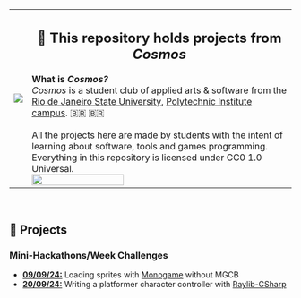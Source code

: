<table>
  <tr>
    <td>
      <div height="50%">
        <img src="https://github.com/user-attachments/assets/b2ddc223-dacd-423e-ad94-20e7ebeb4bcf">
      </div>
    </td>
    <td>
      <div height="50%" valign="top">
        <h2 align="center">🌌 This repository holds projects from <i>Cosmos</i></h2>
        <b>What is <i>Cosmos?</i></b>
        <br>
        <a><i>Cosmos</i> is a student club of applied arts &amp; software from the <a href="https://uerj.br">Rio de Janeiro State University</a>, <a href="https://iprj.uerj.br">Polytechnic Institute campus</a>. 🇧🇷 🇧🇷</a>
        <br>
        <br>
        <a>All the projects here are made by students with the intent of learning about software, tools and games programming.</a>
        <a>Everything in this repository is licensed under CC0 1.0 Universal.</a>
        <br>
        <img src="https://github.com/user-attachments/assets/8807dbab-54ba-4d73-a2d8-f10fca9391d6" align="center" height="60%">
      </div>
    </td>
  </tr>
</table>

<br>

<h2>🚧 Projects</h2>

<h3>Mini-Hackathons/Week Challenges</h2>
<ul>
  <li><b><a href="https://github.com/ahopness/Cosmos/tree/main/week-challenges/09-09">09/09/24:</a></b> Loading sprites with <a href="https://www.monogame.net/">Monogame</a> without MGCB</li>
  <li><b><a href="https://github.com/ahopness/Cosmos/tree/main/week-challenges/20-09">20/09/24:</a></b> Writing a platformer character controller with <a href="https://github.com/MrScautHD/Raylib-CSharp">Raylib-CSharp</a></li>
</ul>



